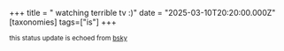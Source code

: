 +++
title = " watching terrible tv :)"
date = "2025-03-10T20:20:00.000Z"
[taxonomies]
tags=["is"]
+++

<small>this status update is echoed from [bsky](https://bsky.app/profile/nonmodernist-is.bsky.social/post/3lk2vmq5nx62g)</small>